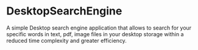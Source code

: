 # DesktopSearchEngine
A simple Desktop search engine application that allows to search for your specific words in text, pdf, image files in your desktop storage within a reduced time complexity and greater efficiency.
